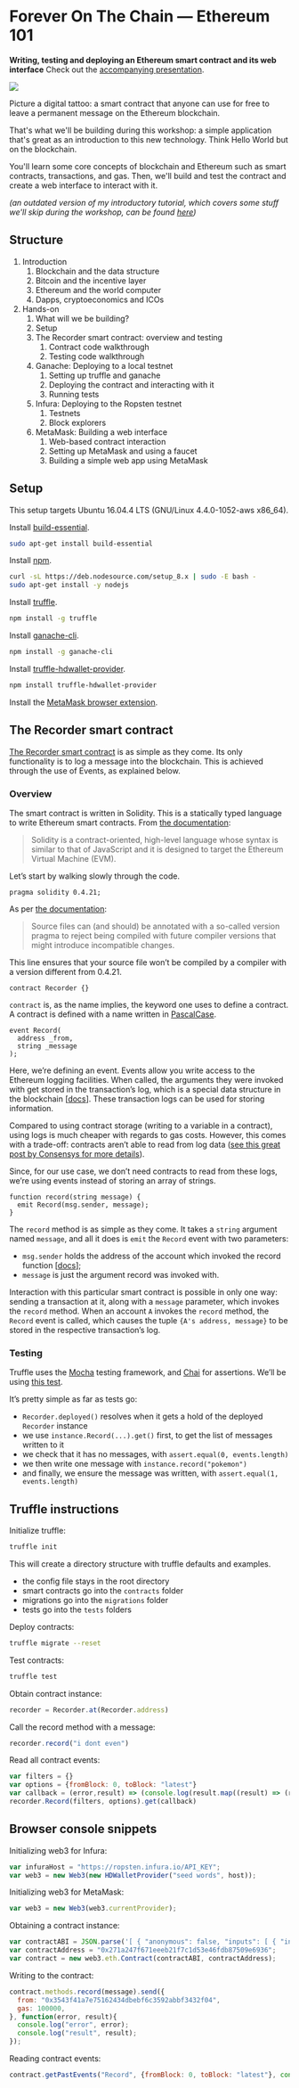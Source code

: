 # Forever On The Chain — Ethereum 101

**Writing, testing and deploying an Ethereum smart contract and its web interface** Check out the [accompanying presentation](https://docs.google.com/presentation/d/1i08H03BBOoBBduW4LVA9dytz3lpfAduMFVMEzgPU0UI/edit#slide=id.g37008944db_0_97).

![](https://cdn-images-1.medium.com/max/2000/1*4GNg30Shnxd3JZysM75dFQ.jpeg)

Picture a digital tattoo: a smart contract that anyone can use for free to leave a permanent message on the Ethereum blockchain.

That's what we'll be building during this workshop: a simple application that's great as an introduction to this new technology. Think Hello World but on the blockchain.

You'll learn some core concepts of blockchain and Ethereum such as smart contracts, transactions, and gas. Then, we'll build and test the contract and create a web interface to interact with it.

*(an outdated version of my introductory tutorial, which covers some stuff we'll skip during the workshop, can be found [here](https://hackernoon.com/full-stack-smart-contract-development-fccdfe5176ce))*

## Structure

1. Introduction
    1. Blockchain and the data structure
    1. Bitcoin and the incentive layer
    1. Ethereum and the world computer
    1. Dapps, cryptoeconomics and ICOs
1. Hands-on
    1. What will we be building?
    1. Setup
    1. The Recorder smart contract: overview and testing
        1. Contract code walkthrough
        1. Testing code walkthrough
    1. Ganache: Deploying to a local testnet
        1. Setting up truffle and ganache
        1. Deploying the contract and interacting with it
        1. Running tests
    1. Infura: Deploying to the Ropsten testnet
        1. Testnets
        1. Block explorers
    1. MetaMask: Building a web interface
        1. Web-based contract interaction
        1. Setting up MetaMask and using a faucet
        1. Building a simple web app using MetaMask

## Setup

This setup targets Ubuntu 16.04.4 LTS (GNU/Linux 4.4.0-1052-aws x86_64).

Install [build-essential](https://packages.ubuntu.com/trusty/build-essential).

```bash
sudo apt-get install build-essential
```

Install [npm](https://www.npmjs.com).

```bash
curl -sL https://deb.nodesource.com/setup_8.x | sudo -E bash -
sudo apt-get install -y nodejs
```

Install [truffle](http://truffleframework.com).

```bash
npm install -g truffle
```

Install [ganache-cli](https://github.com/trufflesuite/ganache-cli).

```bash
npm install -g ganache-cli
```

Install [truffle-hdwallet-provider](https://github.com/trufflesuite/truffle-hdwallet-provider).

```bash
npm install truffle-hdwallet-provider
```

Install the [MetaMask browser extension](https://metamask.io/).

## The Recorder smart contract

[The Recorder smart contract](https://github.com/lifeonmarspt/ethereum-101-workshop/blob/master/truffle/contracts/Recorder.sol) is as simple as they come. Its only functionality is to log a message into the blockchain. This is achieved through the use of Events, as explained below.

### Overview

The smart contract is written in Solidity. This is a statically typed language to write Ethereum smart contracts. From [the documentation](http://solidity.readthedocs.io/en/develop/index.html):

> Solidity is a contract-oriented, high-level language whose syntax is similar to that of JavaScript and it is designed to target the Ethereum Virtual Machine (EVM).

Let’s start by walking slowly through the code.

```solidity
pragma solidity 0.4.21;
```

As per [the documentation](http://solidity.readthedocs.io/en/develop/layout-of-source-files.html#version-pragma):

> Source files can (and should) be annotated with a so-called version pragma to reject being compiled with future compiler versions that might introduce incompatible changes.

This line ensures that your source file won’t be compiled by a compiler with a version different from 0.4.21.

```solidity
contract Recorder {}
```

`contract` is, as the name implies, the keyword one uses to define a contract. A contract is defined with a name written in [PascalCase](https://en.wikipedia.org/wiki/PascalCase).

```solidity
event Record(
  address _from,
  string _message
);
```

Here, we’re defining an event. Events allow you write access to the Ethereum logging facilities. When called, the arguments they were invoked with get stored in the transaction’s log, which is a special data structure in the blockchain [[docs](http://solidity.readthedocs.io/en/develop/contracts.html#events)]. These transaction logs can be used for storing information.

Compared to using contract storage (writing to a variable in a contract), using logs is much cheaper with regards to gas costs. However, this comes with a trade-off: contracts aren’t able to read from log data ([see this great post by Consensys for more details](https://media.consensys.net/technical-introduction-to-events-and-logs-in-ethereum-a074d65dd61e)).

Since, for our use case, we don’t need contracts to read from these logs, we’re using events instead of storing an array of strings.

```solidity
function record(string message) {
  emit Record(msg.sender, message);
}
```

The `record` method is as simple as they come. It takes a `string` argument named `message`, and all it does is `emit` the `Record` event with two parameters:

* `msg.sender` holds the address of the account which invoked the record function [[docs](http://solidity.readthedocs.io/en/develop/units-and-global-variables.html#block-and-transaction-properties)];
* `message` is just the argument record was invoked with.

Interaction with this particular smart contract is possible in only one way: sending a transaction at it, along with a `message` parameter, which invokes the `record` method. When an account `A` invokes the `record` method, the `Record` event is called, which causes the tuple `{A's address, message}` to be stored in the respective transaction’s log.

### Testing

Truffle uses the [Mocha](https://mochajs.org/) testing framework, and [Chai](http://chaijs.com/) for assertions. We’ll be using [this test](https://github.com/lifeonmarspt/ethereum-101-workshop/blob/master/truffle/tests/recorder.js).

It’s pretty simple as far as tests go:

* `Recorder.deployed()` resolves when it gets a hold of the deployed `Recorder` instance
* we use `instance.Record(...).get()` first, to get the list of messages written to it
* we check that it has no messages, with `assert.equal(0, events.length)`
* we then write one message with `instance.record("pokemon")`
* and finally, we ensure the message was written, with `assert.equal(1, events.length)`

## Truffle instructions

Initialize truffle:
```bash
truffle init
```
This will create a directory structure with truffle defaults and examples.
* the config file stays in the root directory
* smart contracts go into the `contracts` folder
* migrations go into the `migrations` folder
* tests go into the `tests` folders

Deploy contracts:
```bash
truffle migrate --reset
```

Test contracts:
```bash
truffle test
```

Obtain contract instance:
```js
recorder = Recorder.at(Recorder.address)
```

Call the record method with a message:
```js
recorder.record("i dont even")
```

Read all contract events:
```js
var filters = {}
var options = {fromBlock: 0, toBlock: "latest"}
var callback = (error,result) => (console.log(result.map((result) => (result.args._message))))
recorder.Record(filters, options).get(callback)
```

## Browser console snippets

Initializing web3 for Infura:
```js
var infuraHost = "https://ropsten.infura.io/API_KEY";
var web3 = new Web3(new HDWalletProvider("seed words", host));
```

Initializing web3 for MetaMask:
```js
var web3 = new Web3(web3.currentProvider);
```

Obtaining a contract instance:
```js
var contractABI = JSON.parse('[ { "anonymous": false, "inputs": [ { "indexed": false, "name": "_from", "type": "address" }, { "indexed": false, "name": "_message", "type": "string" } ], "name": "Record", "type": "event" }, { "constant": false, "inputs": [ { "name": "message", "type": "string" } ], "name": "record", "outputs": [], "payable": false, "stateMutability": "nonpayable", "type": "function" } ]');
var contractAddress = "0x271a247f671eeeb21f7c1d53e46fdb87509e6936";
var contract = new web3.eth.Contract(contractABI, contractAddress);
```

Writing to the contract:
```js
contract.methods.record(message).send({
  from: "0x3543f41a7e75162434dbebf6c3592abbf3432f04",
  gas: 100000,
}, function(error, result){
  console.log("error", error);
  console.log("result", result);
});
```

Reading contract events:
```js
contract.getPastEvents("Record", {fromBlock: 0, toBlock: "latest"}, console.log);
```
